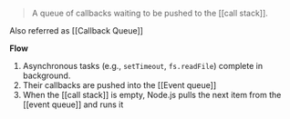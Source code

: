 >A queue of callbacks waiting to be pushed to the [[call stack]].

Also referred as [[Callback Queue]]

**Flow**
1. Asynchronous tasks (e.g., `setTimeout`, `fs.readFile`) complete in background.
2. Their callbacks are pushed into the [[Event queue]]
3. When the [[call stack]] is empty, Node.js pulls the next item from the [[event queue]] and runs it

